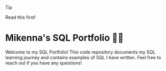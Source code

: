> [!TIP] 
> Read this first!

# Mikenna's SQL Portfolio :woman_technologist:
Welcome to my SQL Portfolio! This code repository documents my SQL learning journey and contains examples of SQL I have written. Feel free to reach out if you have any questions! 
